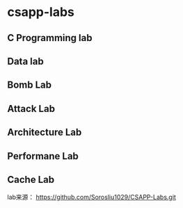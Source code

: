 # csapp-labs

## C Programming lab

## Data lab


## Bomb Lab

## Attack Lab

## Architecture Lab

## Performane Lab

## Cache Lab



lab来源：
https://github.com/Sorosliu1029/CSAPP-Labs.git
